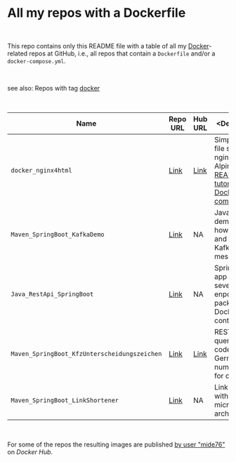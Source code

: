 # All my repos with a Dockerfile #

<br>

This repo contains only this README file with a table of all my [Docker](https://www.docker.com/)-related repos at GitHub, i.e., all repos that 
contain a `Dockerfile` and/or a `docker-compose.yml`.

<br>

see also: Repos with tag [docker](https://github.com/MDecker-MobileComputing?tab=repositories&q=topic%3Adocker&type=source)

<br>

| Name | Repo URL | Hub URL | <Description |
| ---- | -------- | ------- | ------------ |
| `docker_nginx4html` | [Link](https://github.com/MDecker-MobileComputing/docker_nginx4html) | [Link](https://hub.docker.com/r/mide76/hallodocker) | Simple HTML file served by nginx on Alpine Linux; [README with tutorial of Docker commands](https://github.com/MDecker-MobileComputing/docker_nginx4html/blob/master/README.md#docker-befehle) | 
| `Maven_SpringBoot_KafkaDemo` | [Link](https://github.com/MDecker-MobileComputing/Maven_SpringBoot_KafkaDemo) | NA | Java program demonstrating how to send and receive Kafka messages |
| `Java_RestApi_SpringBoot` | [Link](https://github.com/MDecker-MobileComputing/Java_RestApi_SpringBoot) | NA | Spring Boot app providing several REST enpoints packaged in Docker container |
| `Maven_SpringBoot_KfzUnterscheidungszeichen` | [Link](https://github.com/MDecker-MobileComputing/Maven_SpringBoot_KfzUnterscheidungszeichen) | [Link](https://hub.docker.com/repository/docker/mide76/kfz-kennzeichen/general) | REST-API to query the codes on German number plates for car |
| `Maven_SpringBoot_LinkShortener` | [Link](https://github.com/MDecker-MobileComputing/Maven_SpringBoot_LinkShortener) | NA | Link shortener with microservice architecture |

<br>

For some of the repos the resulting images are published [by user "mide76"](https://hub.docker.com/u/mide76) on *Docker Hub*.

<br>
